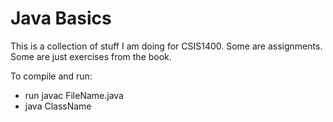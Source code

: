 <h1>Java Basics</h1>

<p>This is a collection of stuff I am doing for CSIS1400. Some are assignments. Some are just exercises from the book.</p>

<p>To compile and run:</p>
<ul>
  <li>run javac FileName.java</li>
  <li>java ClassName</li>
 </ul>


